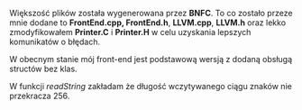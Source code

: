 Większość plików została wygenerowana przez **BNFC**. To co zostało przeze mnie dodane to **FrontEnd.cpp, FrontEnd.h**, **LLVM.cpp**, **LLVM.h** oraz lekko zmodyfikowałem **Printer.C** i **Printer.H** w celu uzyskania lepszych komunikatów o błędach.

W obecnym stanie mój front-end jest podstawową wersją z dodaną obsługą structów bez klas.

W funkcji *readString* zakładam że długość wczytywanego ciągu znaków nie przekracza 256.